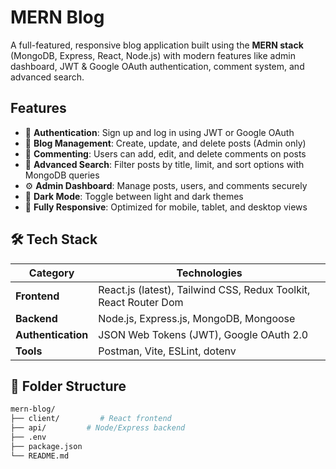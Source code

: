 # MERN Blog

A full-featured, responsive blog application built using the **MERN stack** (MongoDB, Express, React, Node.js) with modern features like admin dashboard, JWT & Google OAuth authentication, comment system, and advanced search.

## Features

* 🔐 **Authentication**: Sign up and log in using JWT or Google OAuth
* 📝 **Blog Management**: Create, update, and delete posts (Admin only)
* 💬 **Commenting**: Users can add, edit, and delete comments on posts
* 🔎 **Advanced Search**: Filter posts by title, limit, and sort options with MongoDB queries
* ⚙️ **Admin Dashboard**: Manage posts, users, and comments securely
* 🌙 **Dark Mode**: Toggle between light and dark themes
* 📱 **Fully Responsive**: Optimized for mobile, tablet, and desktop views

## 🛠️ Tech Stack

|Category           | Technologies                                                   |
|--------------------|----------------------------------------------------------------|
| **Frontend**        | React.js (latest), Tailwind CSS, Redux Toolkit, React Router Dom |
| **Backend**         | Node.js, Express.js, MongoDB, Mongoose                         |
| **Authentication**  | JSON Web Tokens (JWT), Google OAuth 2.0                        |
| **Tools**           | Postman, Vite, ESLint, dotenv                                  |


## 📂 Folder Structure

```bash
mern-blog/
├── client/         # React frontend
├── api/         # Node/Express backend
├── .env
├── package.json
└── README.md
```






